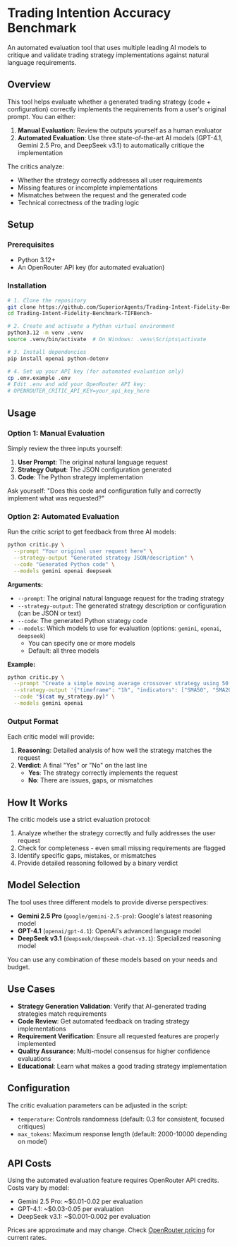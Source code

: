 # Trading Intention Accuracy Benchmark

An automated evaluation tool that uses multiple leading AI models to critique and validate trading strategy implementations against natural language requirements.

## Overview

This tool helps evaluate whether a generated trading strategy (code + configuration) correctly implements the requirements from a user's original prompt. You can either:

1. **Manual Evaluation**: Review the outputs yourself as a human evaluator
2. **Automated Evaluation**: Use three state-of-the-art AI models (GPT-4.1, Gemini 2.5 Pro, and DeepSeek v3.1) to automatically critique the implementation

The critics analyze:
- Whether the strategy correctly addresses all user requirements
- Missing features or incomplete implementations
- Mismatches between the request and the generated code
- Technical correctness of the trading logic

## Setup

### Prerequisites
- Python 3.12+
- An OpenRouter API key (for automated evaluation)

### Installation

```bash
# 1. Clone the repository
git clone https://github.com/SuperiorAgents/Trading-Intent-Fidelity-Benchmark-TIFBench-.git
cd Trading-Intent-Fidelity-Benchmark-TIFBench-

# 2. Create and activate a Python virtual environment
python3.12 -m venv .venv
source .venv/bin/activate  # On Windows: .venv\Scripts\activate

# 3. Install dependencies
pip install openai python-dotenv

# 4. Set up your API key (for automated evaluation only)
cp .env.example .env
# Edit .env and add your OpenRouter API key:
# OPENROUTER_CRITIC_API_KEY=your_api_key_here
```

## Usage

### Option 1: Manual Evaluation

Simply review the three inputs yourself:

1. **User Prompt**: The original natural language request
2. **Strategy Output**: The JSON configuration generated
3. **Code**: The Python strategy implementation

Ask yourself: "Does this code and configuration fully and correctly implement what was requested?"

### Option 2: Automated Evaluation

Run the critic script to get feedback from three AI models:

```bash
python critic.py \
  --prompt "Your original user request here" \
  --strategy-output "Generated strategy JSON/description" \
  --code "Generated Python code" \
  --models gemini openai deepseek
```

**Arguments:**
- `--prompt`: The original natural language request for the trading strategy
- `--strategy-output`: The generated strategy description or configuration (can be JSON or text)
- `--code`: The generated Python strategy code
- `--models`: Which models to use for evaluation (options: `gemini`, `openai`, `deepseek`)
  - You can specify one or more models
  - Default: all three models

**Example:**

```bash
python critic.py \
  --prompt "Create a simple moving average crossover strategy using 50 and 200 period SMAs" \
  --strategy-output '{"timeframe": "1h", "indicators": ["SMA50", "SMA200"]}' \
  --code "$(cat my_strategy.py)" \
  --models gemini openai
```

### Output Format

Each critic model will provide:
1. **Reasoning**: Detailed analysis of how well the strategy matches the request
2. **Verdict**: A final "Yes" or "No" on the last line
   - **Yes**: The strategy correctly implements the request
   - **No**: There are issues, gaps, or mismatches

## How It Works

The critic models use a strict evaluation protocol:

1. Analyze whether the strategy correctly and fully addresses the user request
2. Check for completeness - even small missing requirements are flagged
3. Identify specific gaps, mistakes, or mismatches
4. Provide detailed reasoning followed by a binary verdict

## Model Selection

The tool uses three different models to provide diverse perspectives:

- **Gemini 2.5 Pro** (`google/gemini-2.5-pro`): Google's latest reasoning model
- **GPT-4.1** (`openai/gpt-4.1`): OpenAI's advanced language model
- **DeepSeek v3.1** (`deepseek/deepseek-chat-v3.1`): Specialized reasoning model

You can use any combination of these models based on your needs and budget.

## Use Cases

- **Strategy Generation Validation**: Verify that AI-generated trading strategies match requirements
- **Code Review**: Get automated feedback on trading strategy implementations
- **Requirement Verification**: Ensure all requested features are properly implemented
- **Quality Assurance**: Multi-model consensus for higher confidence evaluations
- **Educational**: Learn what makes a good trading strategy implementation

## Configuration

The critic evaluation parameters can be adjusted in the script:

- `temperature`: Controls randomness (default: 0.3 for consistent, focused critiques)
- `max_tokens`: Maximum response length (default: 2000-10000 depending on model)

## API Costs

Using the automated evaluation feature requires OpenRouter API credits. Costs vary by model:
- Gemini 2.5 Pro: ~$0.01-0.02 per evaluation
- GPT-4.1: ~$0.03-0.05 per evaluation
- DeepSeek v3.1: ~$0.001-0.002 per evaluation

Prices are approximate and may change. Check [OpenRouter pricing](https://openrouter.ai/) for current rates.
